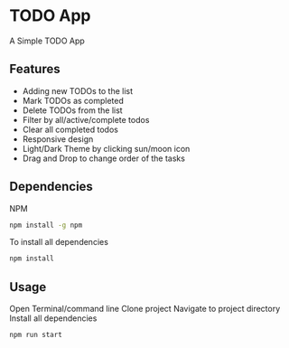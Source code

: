 # TODO App

A Simple TODO App 

## Features
- Adding new TODOs to the list
- Mark TODOs as completed
- Delete TODOs from the list
- Filter by all/active/complete todos
- Clear all completed todos
- Responsive design
- Light/Dark Theme by clicking sun/moon icon
- Drag and Drop to change order of the tasks

## Dependencies

NPM
```bash
npm install -g npm
```
To install all dependencies

```bash
npm install
```

## Usage

Open Terminal/command line 
Clone project
Navigate to project directory
Install all dependencies

```bash
npm run start
```